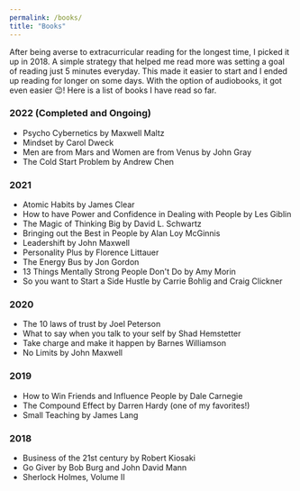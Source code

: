 ```yaml
---
permalink: /books/
title: "Books"
---
```


After being averse to extracurricular reading for the longest time, I picked it up in 2018. A simple strategy that helped me read more was setting a goal of reading just 5 minutes everyday. This made it easier to start and I ended up reading for longer on some days. With the option of audiobooks, it got even easier 😉! Here is a list of books I have read so far.

### 2022 (Completed and Ongoing)
- Psycho Cybernetics by Maxwell Maltz
- Mindset by Carol Dweck
- Men are from Mars and Women are from Venus by John Gray
- The Cold Start Problem by Andrew Chen

### 2021
- Atomic Habits by James Clear
- How to have Power and Confidence in Dealing with People by Les Giblin
- The Magic of Thinking Big by David L. Schwartz
- Bringing out the Best in People by Alan Loy McGinnis
- Leadershift by John Maxwell
- Personality Plus by Florence Littauer
- The Energy Bus by Jon Gordon
- 13 Things Mentally Strong People Don't Do by Amy Morin
- So you want to Start a Side Hustle by Carrie Bohlig and Craig Clickner

### 2020
- The 10 laws of trust by Joel Peterson
- What to say when you talk to your self by Shad Hemstetter
- Take charge and make it happen by Barnes Williamson
- No Limits by John Maxwell

### 2019
- How to Win Friends and Influence People by Dale Carnegie
- The Compound Effect by Darren Hardy (one of my favorites!)
- Small Teaching by James Lang

### 2018
- Business of the 21st century by Robert Kiosaki
- Go Giver by Bob Burg and John David Mann
- Sherlock Holmes, Volume II